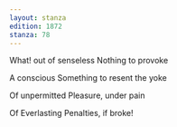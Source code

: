```yaml
---
layout: stanza
edition: 1872
stanza: 78
---
```


What! out of senseless Nothing to provoke

A conscious Something to resent the yoke

Of unpermitted Pleasure, under pain

Of Everlasting Penalties, if broke!